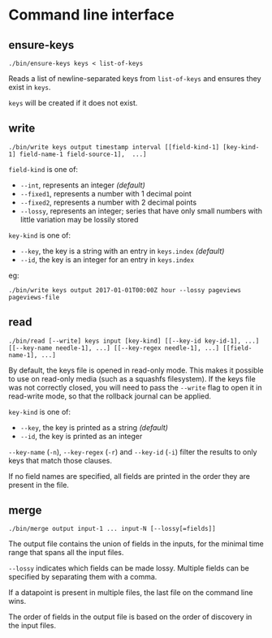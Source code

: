 # Command line interface

## ensure-keys

`./bin/ensure-keys keys < list-of-keys`

Reads a list of newline-separated keys from `list-of-keys` and ensures they exist in `keys`.

`keys` will be created if it does not exist.

## write

`./bin/write keys output timestamp interval [[field-kind-1] [key-kind-1] field-name-1 field-source-1],  ...]`

`field-kind` is one of:

- `--int`, represents an integer _(default)_
- `--fixed1`, represents a number with 1 decimal point
- `--fixed2`, represents a number with 2 decimal points
- `--lossy`, represents an integer; series that have only small numbers with little variation may be lossily stored

`key-kind` is one of:

- `--key`, the key is a string with an entry in `keys.index` _(default)_
- `--id`, the key is an integer for an entry in `keys.index`

eg:

`./bin/write keys output 2017-01-01T00:00Z hour --lossy pageviews pageviews-file`

## read

`./bin/read [--write] keys input [key-kind] [[--key-id key-id-1], ...] [[--key-name needle-1], ...] [[--key-regex needle-1], ...] [[field-name-1], ...]`

By default, the keys file is opened in read-only mode. This makes it possible to use
on read-only media (such as a squashfs filesystem). If the keys file was not correctly
closed, you will need to pass the `--write` flag to open it in read-write mode, so that
the rollback journal can be applied.

`key-kind` is one of:

- `--key`, the key is printed as a string _(default)_
- `--id`, the key is printed as an integer

`--key-name` (`-n`), `--key-regex` (`-r`) and `--key-id` (`-i`) filter the
results to only keys that match those clauses.

If no field names are specified, all fields are printed in the order
they are present in the file.

## merge

`./bin/merge output input-1 ... input-N [--lossy[=fields]]`

The output file contains the union of fields in the inputs, for the minimal time range
that spans all the input files.

`--lossy` indicates which fields can be made lossy. Multiple fields can be
specified by separating them with a comma.

If a datapoint is present in multiple files, the last file on the command line wins.

The order of fields in the output file is based on the order of discovery in the input files.

